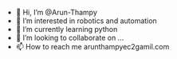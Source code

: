 - 👋 Hi, I’m @Arun-Thampy
- 👀 I’m interested in robotics and automation
- 🌱 I’m currently learning python
- 💞️ I’m looking to collaborate on ...
- 📫 How to reach me arunthampyec2gamil.com

<!---
Arun-Thampy/Arun-Thampy is a ✨ special ✨ repository because its `README.md` (this file) appears on your GitHub profile.
You can click the Preview link to take a look at your changes.
--->
